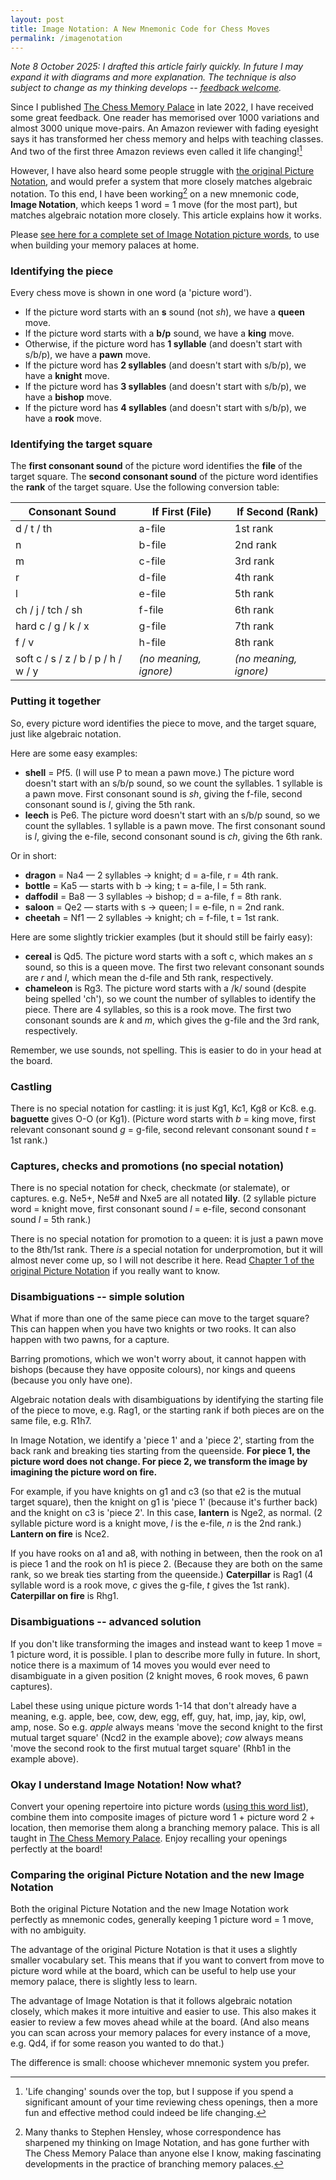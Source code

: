 ```yaml
---
layout: post
title: Image Notation: A New Mnemonic Code for Chess Moves
permalink: /imagenotation
---
```


*Note 8 October 2025: I drafted this article fairly quickly. In future I may expand it with diagrams and more explanation. The technique is also subject to change as my thinking develops -- [feedback welcome](/contact).*

Since I published [The Chess Memory Palace](https://amzn.to/4k7nXBO) in late 2022, I have received some great feedback. One reader has memorised over 1000 variations and almost 3000 unique move-pairs. An Amazon reviewer with fading eyesight says it has transformed her chess memory and helps with teaching classes. And two of the first three Amazon reviews even called it life changing![^2]

[^2]: 'Life changing' sounds over the top, but I suppose if you spend a significant amount of your time reviewing chess openings, then a more fun and effective method could indeed be life changing.

However, I have also heard some people struggle with [the original Picture Notation](/chessmemorypalace/chapter1), and would prefer a system that more closely matches algebraic notation. To this end, I have been working[^1] on a new mnemonic code, **Image Notation**, which keeps 1 word = 1 move (for the most part), but matches algebraic notation more closely. This article explains how it works.

Please [see here for a complete set of Image Notation picture words](/chessmemorypalace/picturewords), to use when building your memory palaces at home.

[^1]: Many thanks to Stephen Hensley, whose correspondence has sharpened my thinking on Image Notation, and has gone further with The Chess Memory Palace than anyone else I know, making fascinating developments in the practice of branching memory palaces.

### Identifying the piece

Every chess move is shown in one word (a 'picture word').
- If the picture word starts with an **s** sound (not *sh*), we have a **queen** move.
- If the picture word starts with a **b/p** sound, we have a **king** move.
- Otherwise, if the picture word has **1 syllable** (and doesn't start with s/b/p), we have a **pawn** move.
- If the picture word has **2 syllables** (and doesn't start with s/b/p), we have a **knight** move.
- If the picture word has **3 syllables** (and doesn't start with s/b/p), we have a **bishop** move.
- If the picture word has **4 syllables** (and doesn't start with s/b/p), we have a **rook** move.

### Identifying the target square
The **first consonant sound** of the picture word identifies the **file** of the target square. The **second consonant sound** of the picture word identifies the **rank** of the target square. Use the following conversion table:
 
| Consonant Sound         | If First (File) | If Second (Rank) |
|--------------------------|-----------------|------------------|
| d / t / th              | a-file          | 1st rank         |
| n                       | b-file          | 2nd rank         |
| m                       | c-file          | 3rd rank         |
| r                       | d-file          | 4th rank         |
| l                       | e-file          | 5th rank         |
| ch / j / tch / sh       | f-file          | 6th rank         |
| hard c / g / k / x      | g-file          | 7th rank         |
| f / v                   | h-file          | 8th rank         |
| soft c / s / z / b / p / h / w / y | *(no meaning, ignore)* | *(no meaning, ignore)* |


### Putting it together
So, every picture word identifies the piece to move, and the target square, just like algebraic notation.

Here are some easy examples:
- **shell** = Pf5. (I will use P to mean a pawn move.) The picture word doesn't start with an s/b/p sound, so we count the syllables. 1 syllable is a pawn move. First consonant sound is *sh*, giving the f-file, second consonant sound is *l*, giving the 5th rank.
- **leech** is Pe6. The picture word doesn't start with an s/b/p sound, so we count the syllables. 1 syllable is a pawn move. The first consonant sound is *l*, giving the e-file, second consonant sound is *ch*, giving the 6th rank.

Or in short:
- **dragon** = Na4 — 2 syllables → knight; d = a-file, r = 4th rank.
- **bottle** = Ka5 — starts with b → king; t = a-file, l = 5th rank.
- **daffodil** = Ba8 — 3 syllables → bishop; d = a-file, f = 8th rank.
- **saloon** = Qe2 — starts with s → queen; l = e-file, n = 2nd rank.
- **cheetah** = Nf1 — 2 syllables → knight; ch = f-file, t = 1st rank.
 
Here are some slightly trickier examples (but it should still be fairly easy):
- **cereal** is Qd5. The picture word starts with a soft c, which makes an *s* sound, so this is a queen move. The first two relevant consonant sounds are *r* and *l*, which mean the d-file and 5th rank, respectively.
- **chameleon** is Rg3. The picture word starts with a /k/ sound (despite being spelled 'ch'), so we count the number of syllables to identify the piece. There are 4 syllables, so this is a rook move. The first two consonant sounds are *k* and *m*, which gives the g-file and the 3rd rank, respectively.
 
Remember, we use sounds, not spelling. This is easier to do in your head at the board.

### Castling
There is no special notation for castling: it is just Kg1, Kc1, Kg8 or Kc8. e.g. **baguette** gives O-O (or Kg1). (Picture word starts with *b* = king move, first relevant consonant sound *g* = g-file, second relevant consonant sound *t* = 1st rank.)

### Captures, checks and promotions (no special notation)
There is no special notation for check, checkmate (or stalemate), or captures. e.g. Ne5+, Ne5# and Nxe5 are all notated **lily**. (2 syllable picture word = knight move, first consonant sound *l* = e-file, second consonant sound *l* = 5th rank.)

There is no special notation for promotion to a queen: it is just a pawn move to the 8th/1st rank. There *is* a special notation for underpromotion, but it will almost never come up, so I will not describe it here. Read [Chapter 1 of the original Picture Notation](/chessmemorypalace/chapter1) if you really want to know.

### Disambiguations -- simple solution
What if more than one of the same piece can move to the target square? This can happen when you have two knights or two rooks. It can also happen with two pawns, for a capture.

Barring promotions, which we won't worry about, it cannot happen with bishops (because they have opposite colours), nor kings and queens (because you only have one).

Algebraic notation deals with disambiguations by identifying the starting file of the piece to move, e.g. Rag1, or the starting rank if both pieces are on the same file, e.g. R1h7.

In Image Notation, we identify a 'piece 1' and a 'piece 2', starting from the back rank and breaking ties starting from the queenside. **For piece 1, the picture word does not change. For piece 2, we transform the image by imagining the picture word on fire.**

For example, if you have knights on g1 and c3 (so that e2 is the mutual target square), then the knight on g1 is 'piece 1' (because it's further back) and the knight on c3 is 'piece 2'. In this case, **lantern** is Nge2, as normal. (2 syllable picture word is a knight move, *l* is the e-file, *n* is the 2nd rank.) **Lantern on fire** is Nce2.

If you have rooks on a1 and a8, with nothing in between, then the rook on a1 is piece 1 and the rook on h1 is piece 2. (Because they are both on the same rank, so we break ties starting from the queenside.) **Caterpillar** is Rag1 (4 syllable word is a rook move, *c* gives the g-file, *t* gives the 1st rank). **Caterpillar on fire** is Rhg1.

### Disambiguations -- advanced solution
If you don't like transforming the images and instead want to keep 1 move = 1 picture word, it is possible. I plan to describe more fully in future. In short, notice there is a maximum of 14 moves you would ever need to disambiguate in a given position (2 knight moves, 6 rook moves, 6 pawn captures).

Label these using unique picture words 1-14 that don't already have a meaning, e.g. apple, bee, cow, dew, egg, eff, guy, hat, imp, jay, kip, owl, amp, nose. So e.g. *apple* always means 'move the second knight to the first mutual target square' (Ncd2 in the example above); *cow* always means 'move the second rook to the first mutual target square' (Rhb1 in the example above).

### Okay I understand Image Notation! Now what?
Convert your opening repertoire into picture words ([using this word list](/chessmemorypalace/picturewords)), combine them into composite images of picture word 1 + picture word 2 + location, then memorise them along a branching memory palace. This is all taught in [The Chess Memory Palace](https://amzn.to/4k7nXBO). Enjoy recalling your openings perfectly at the board!

### Comparing the original Picture Notation and the new Image Notation
Both the original Picture Notation and the new Image Notation work perfectly as mnemonic codes, generally keeping 1 picture word = 1 move, with no ambiguity.

The advantage of the original Picture Notation is that it uses a slightly smaller vocabulary set. This means that if you want to convert from move to picture word while at the board, which can be useful to help use your memory palace, there is slightly less to learn.

The advantage of Image Notation is that it follows algebraic notation closely, which makes it more intuitive and easier to use. This also makes it easier to review a few moves ahead while at the board. (And also means you can scan across your memory palaces for every instance of a move, e.g. Qd4, if for some reason you wanted to do that.)

The difference is small: choose whichever mnemonic system you prefer.
